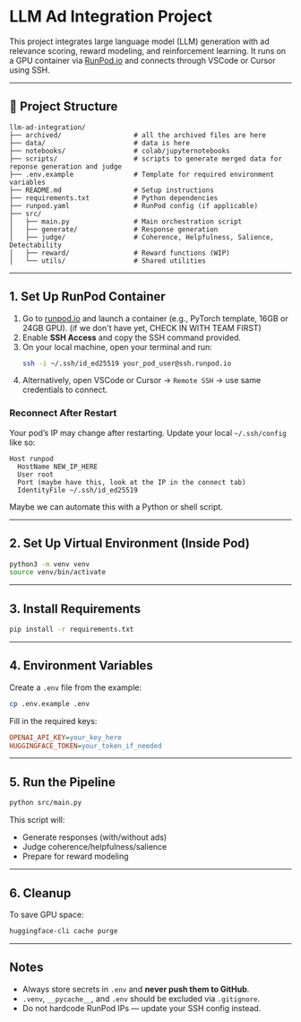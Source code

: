 # LLM Ad Integration Project

This project integrates large language model (LLM) generation with ad relevance scoring, reward modeling, and reinforcement learning. It runs on a GPU container via [RunPod.io](https://runpod.io/) and connects through VSCode or Cursor using SSH.

---

## 🧠 Project Structure
```
llm-ad-integration/
├── archived/                  # all the archived files are here
├── data/                      # data is here
├── notebooks/                 # colab/jupyternotebooks
├── scripts/                   # scripts to generate merged data for reponse generation and judge
├── .env.example               # Template for required environment variables
├── README.md                  # Setup instructions
├── requirements.txt           # Python dependencies
├── runpod.yaml                # RunPod config (if applicable)
├── src/
│   ├── main.py                # Main orchestration script
│   ├── generate/              # Response generation
│   ├── judge/                 # Coherence, Helpfulness, Salience, Detectability
│   ├── reward/                # Reward functions (WIP)
│   └── utils/                 # Shared utilities
```

---

## 1. Set Up RunPod Container

1. Go to [runpod.io](https://runpod.io/) and launch a container (e.g., PyTorch template, 16GB or 24GB GPU). (if we don't have yet, CHECK IN WITH TEAM FIRST)
2. Enable **SSH Access** and copy the SSH command provided.
3. On your local machine, open your terminal and run:
   ```bash
   ssh -i ~/.ssh/id_ed25519 your_pod_user@ssh.runpod.io
   ```
4. Alternatively, open VSCode or Cursor → `Remote SSH` → use same credentials to connect.

### Reconnect After Restart
Your pod’s IP may change after restarting.
Update your local `~/.ssh/config` like so:
```ssh
Host runpod
  HostName NEW_IP_HERE
  User root
  Port (maybe have this, look at the IP in the connect tab)
  IdentityFile ~/.ssh/id_ed25519
```
Maybe we can automate this with a Python or shell script.

---

## 2. Set Up Virtual Environment (Inside Pod)

```bash
python3 -m venv venv
source venv/bin/activate
```

---

## 3. Install Requirements

```bash
pip install -r requirements.txt
```

---

## 4. Environment Variables

Create a `.env` file from the example:

```bash
cp .env.example .env
```

Fill in the required keys:
```ini
OPENAI_API_KEY=your_key_here
HUGGINGFACE_TOKEN=your_token_if_needed
```

---

## 5. Run the Pipeline

```bash
python src/main.py
```
This script will:
- Generate responses (with/without ads)
- Judge coherence/helpfulness/salience
- Prepare for reward modeling

---

## 6. Cleanup

To save GPU space:
```bash
huggingface-cli cache purge
```

---

## Notes
- Always store secrets in `.env` and **never push them to GitHub**.
- `.venv`, `__pycache__`, and `.env` should be excluded via `.gitignore`.
- Do not hardcode RunPod IPs — update your SSH config instead.

